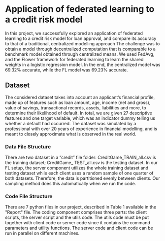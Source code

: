# Application of federated learning to a credit risk model


In this project, we successfully explored an application of federated learning to a credit risk model for loan approval, and compare its accuracy to that of a traditional, centralized modelling approach
The challenge was to obtain a model through decentralized computation that is comparable to a benchmark model obtained through centralized means. We used FedAvg, and the Flower framework for federated learning to learn the shared weights in a logistic regression model. In the end, the centralized model was 69.32% accurate, while the FL model was 69.23% accurate.

## Dataset
The considered dataset takes into account an applicant’s financial profile, made up of features such as loan amount, age, income (net and gross), value of savings, transactional records, assets, liabilities and more, to determine their likelihood of default. In total, we are given 27 descriptive features and one target variable, which was an indicator dummy telling us whether a default had occurred. The dataset was simulated by a professional with over 20 years of experience in financial modelling, and is meant to closely approximate what is observed in the real world.

### Data File Structure
There are two dataset in a “credit” file folder: CreditGame_TRAIN_all.csv is the training dataset; CreditGame_ TEST_all.csv is the testing dataset. In our FL setup, the server component utilizes the whole training dataset and testing dataset while each client uses a random sample of one quarter of both datasets. Therefore, the data is partitioned evenly between clients. Our sampling method does this automatically when we run the code.

### Code File Structure
There are 7 python files in our project, described in Table 1 available in the "Report" file. The coding component comprises three parts: the client scripts, the server script and the utils code. The utils code must be put together with client code or server code since it contains the command parameters and utility functions. The server code and client code can be run in parallel on different machines.
